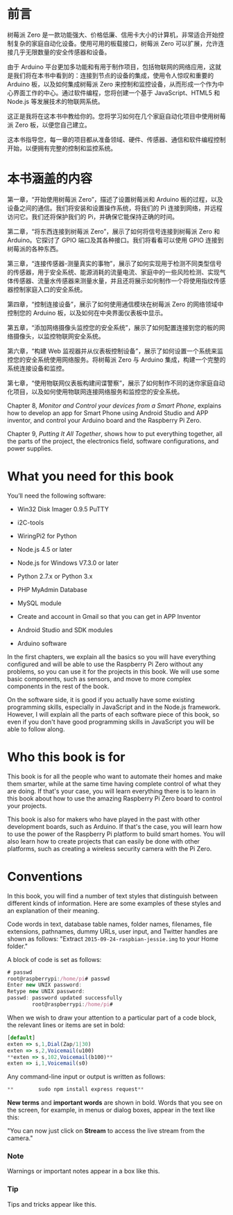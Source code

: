 # 前言

树莓派 Zero 是一款功能强大、价格低廉、信用卡大小的计算机，非常适合开始控制复杂的家庭自动化设备。使用可用的板载接口，树莓派 Zero 可以扩展，允许连接几乎无限数量的安全传感器和设备。

由于 Arduino 平台更加多功能和有用于制作项目，包括物联网的网络应用，这就是我们将在本书中看到的：连接到节点的设备的集成，使用令人惊叹和重要的 Arduino 板，以及如何集成树莓派 Zero 来控制和监控设备，从而形成一个作为中心界面工作的中心。通过软件编程，您将创建一个基于 JavaScript、HTML5 和 Node.js 等发展技术的物联网系统。

这正是我将在这本书中教给你的。您将学习如何在几个家庭自动化项目中使用树莓派 Zero 板，以便您自己建立。

这本书指导您，每一章的项目都从准备领域、硬件、传感器、通信和软件编程控制开始，以便拥有完整的控制和监控系统。

# 本书涵盖的内容

第一章，“开始使用树莓派 Zero”，描述了设置树莓派和 Arduino 板的过程，以及设备之间的通信。我们将安装和设置操作系统，将我们的 Pi 连接到网络，并远程访问它。我们还将保护我们的 Pi，并确保它能保持正确的时间。

第二章，“将东西连接到树莓派 Zero”，展示了如何将信号连接到树莓派 Zero 和 Arduino。它探讨了 GPIO 端口及其各种接口。我们将看看可以使用 GPIO 连接到树莓派的各种东西。

第三章，“连接传感器-测量真实的事物”，展示了如何实现用于检测不同类型信号的传感器，用于安全系统、能源消耗的流量电流、家庭中的一些风险检测、实现气体传感器、流量水传感器来测量水量，并且还将展示如何制作一个将使用指纹传感器控制家庭入口的安全系统。

第四章，“控制连接设备”，展示了如何使用通信模块在树莓派 Zero 的网络领域中控制您的 Arduino 板，以及如何在中央界面仪表板中显示。

第五章，“添加网络摄像头监控您的安全系统”，展示了如何配置连接到您的板的网络摄像头，以监控物联网安全系统。

第六章，“构建 Web 监视器并从仪表板控制设备”，展示了如何设置一个系统来监控您的安全系统使用网络服务。将树莓派 Zero 与 Arduino 集成，构建一个完整的系统连接设备和监控。

第七章，“使用物联网仪表板构建间谍警察”，展示了如何制作不同的迷你家庭自动化项目，以及如何使用物联网连接网络服务和监控您的安全系统。

Chapter 8, *Monitor and Control your devices from a Smart Phone*, explains how to develop an app for Smart Phone using Android Studio and APP inventor, and control your Arduino board and the Raspberry Pi Zero.

Chapter 9, *Putting It All Together*, shows how to put everything together, all the parts of the project, the electronics field, software configurations, and power supplies.

# What you need for this book

You’ll need the following software:

+   Win32 Disk Imager 0.9.5 PuTTY

+   i2C-tools

+   WiringPi2 for Python

+   Node.js 4.5 or later

+   Node.js for Windows V7.3.0 or later

+   Python 2.7.x or Python 3.x

+   PHP MyAdmin Database

+   MySQL module

+   Create and account in Gmail so that you can get in APP Inventor

+   Android Studio and SDK modules

+   Arduino software

In the first chapters, we explain all the basics so you will have everything configured and will be able to use the Raspberry Pi Zero without any problems, so you can use it for the projects in this book. We will use some basic components, such as sensors, and move to more complex components in the rest of the book.

On the software side, it is good if you actually have some existing programming skills, especially in JavaScript and in the Node.js framework. However, I will explain all the parts of each software piece of this book, so even if you don't have good programming skills in JavaScript you will be able to follow along.

# Who this book is for

This book is for all the people who want to automate their homes and make them smarter, while at the same time having complete control of what they are doing. If that's your case, you will learn everything there is to learn in this book about how to use the amazing Raspberry Pi Zero board to control your projects.

This book is also for makers who have played in the past with other development boards, such as Arduino. If that's the case, you will learn how to use the power of the Raspberry Pi platform to build smart homes. You will also learn how to create projects that can easily be done with other platforms, such as creating a wireless security camera with the Pi Zero.

# Conventions

In this book, you will find a number of text styles that distinguish between different kinds of information. Here are some examples of these styles and an explanation of their meaning.

Code words in text, database table names, folder names, filenames, file extensions, pathnames, dummy URLs, user input, and Twitter handles are shown as follows: "Extract `2015-09-24-raspbian-jessie.img` to your Home folder."

A block of code is set as follows:

```js
# passwd
root@raspberrypi:/home/pi# passwd
Enter new UNIX password:
Retype new UNIX password:
passwd: password updated successfully
        root@raspberrypi:/home/pi#
```

When we wish to draw your attention to a particular part of a code block, the relevant lines or items are set in bold:

```js
[default]
exten => s,1,Dial(Zap/1|30)
exten => s,2,Voicemail(u100)
**exten => s,102,Voicemail(b100)**
exten => i,1,Voicemail(s0)
```

Any command-line input or output is written as follows:

```js
**        sudo npm install express request**

```

**New terms** and **important words** are shown in bold. Words that you see on the screen, for example, in menus or dialog boxes, appear in the text like this:

"You can now just click on **Stream** to access the live stream from the camera."

### Note

Warnings or important notes appear in a box like this.

### Tip

Tips and tricks appear like this.
